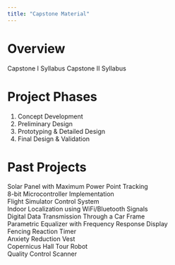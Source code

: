 ```yaml
---
title: "Capstone Material"
---
```


Overview
======
Capstone I Syllabus
Capstone II Syllabus

Project Phases
======
1. Concept Development
2. Preliminary Design
3. Prototyping & Detailed Design
4. Final Design & Validation

Past Projects
======
Solar Panel with Maximum Power Point Tracking  
8-bit Microcontroller Implementation  
Flight Simulator Control System  
Indoor Localization using WiFi/Bluetooth Signals  
Digital Data Transmission Through a Car Frame  
Parametric Equalizer with Frequency Response Display  
Fencing Reaction Timer  
Anxiety Reduction Vest  
Copernicus Hall Tour Robot  
Quality Control Scanner  


